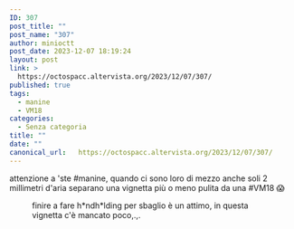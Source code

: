 ```yaml
---
ID: 307
post_title: ""
post_name: "307"
author: minioctt
post_date: 2023-12-07 18:19:24
layout: post
link: >
  https://octospacc.altervista.org/2023/12/07/307/
published: true
tags:
  - manine
  - VM18
categories:
  - Senza categoria
title: ""
date: ""
canonical_url:   https://octospacc.altervista.org/2023/12/07/307/
---
```

<!-- wp:paragraph -->
<p>attenzione a 'ste #manine, quando ci sono loro di mezzo anche soli 2 millimetri d'aria separano una vignetta più o meno pulita da una #VM18 😱</p>
<!-- /wp:paragraph -->

<!-- wp:paragraph -->
<p></p>
<!-- /wp:paragraph -->

<!-- wp:image {"id":324,"sizeSlug":"large"} -->
<figure class="wp-block-image size-large"><img src="{{site.cdnurl}}/assets/uploads/2023/12/image_editor_output_image1050210881-17019694688921451717802254426446-917x1440.jpg" alt="" class="wp-image-324"/><figcaption class="wp-element-caption">finire a fare h*ndh*lding per sbaglio è un attimo, in questa vignetta c'è mancato poco,.,.</figcaption></figure>
<!-- /wp:image -->